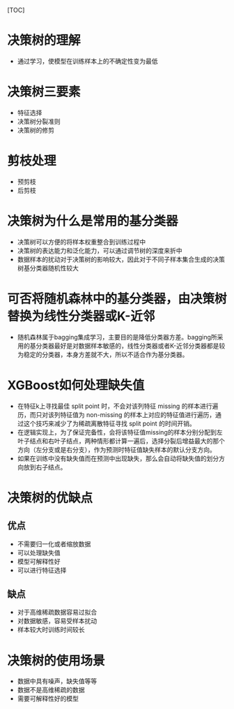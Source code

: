 [TOC]
# 决策树的理解
* 通过学习，使模型在训练样本上的不确定性变为最低

# 决策树三要素
* 特征选择
* 决策树分裂准则
* 决策树的修剪

# 剪枝处理
* 预剪枝
* 后剪枝

# 决策树为什么是常用的基分类器
* 决策树可以方便的将样本权重整合到训练过程中
* 决策树的表达能力和泛化能力，可以通过调节树的深度来折中
* 数据样本的扰动对于决策树的影响较大，因此对于不同子样本集合生成的决策树基分类器随机性较大

# 可否将随机森林中的基分类器，由决策树替换为线性分类器或K-近邻
* 随机森林属于bagging集成学习，主要目的是降低分类器方差。bagging所采用的基分类器最好是对数据样本敏感的，线性分类器或者K-近邻分类器都是较为稳定的分类器，本身方差就不大，所以不适合作为基分类器。

# XGBoost如何处理缺失值
* 在特征k上寻找最佳 split point 时，不会对该列特征 missing 的样本进行遍历，而只对该列特征值为 non-missing 的样本上对应的特征值进行遍历，通过这个技巧来减少了为稀疏离散特征寻找 split point 的时间开销。
* 在逻辑实现上，为了保证完备性，会将该特征值missing的样本分别分配到左叶子结点和右叶子结点，两种情形都计算一遍后，选择分裂后增益最大的那个方向（左分支或是右分支），作为预测时特征值缺失样本的默认分支方向。
* 如果在训练中没有缺失值而在预测中出现缺失，那么会自动将缺失值的划分方向放到右子结点。


# 决策树的优缺点
## 优点
* 不需要归一化或者缩放数据
* 可以处理缺失值
* 模型可解释性好
* 可以进行特征选择

## 缺点
* 对于高维稀疏数据容易过拟合
* 对数据敏感，容易受样本扰动
* 样本较大时训练时间较长

# 决策树的使用场景
* 数据中具有噪声，缺失值等等
* 数据不是高维稀疏的数据
* 需要可解释性好的模型